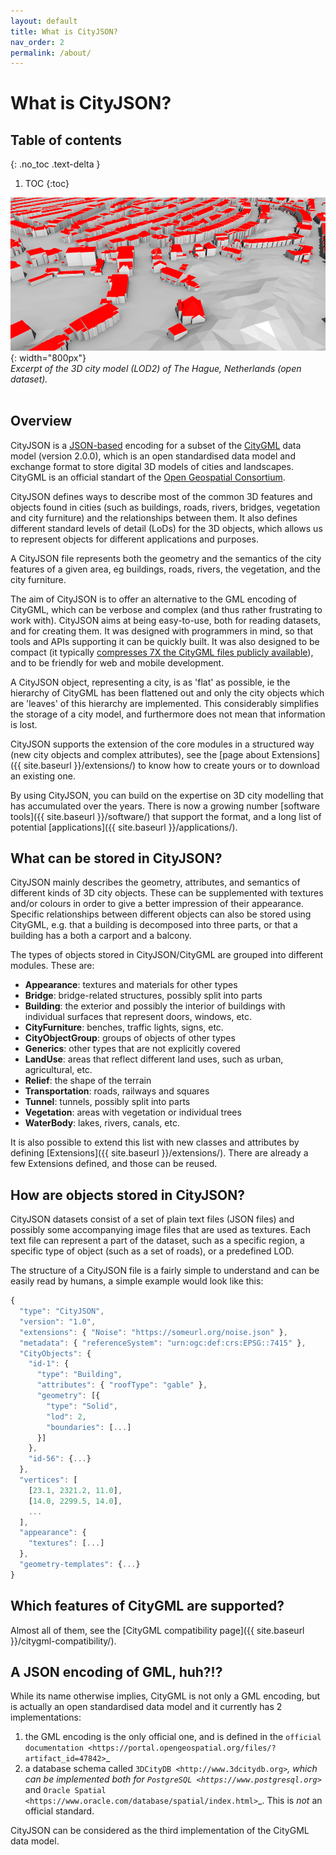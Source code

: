 ```yaml
---
layout: default
title: What is CityJSON?
nav_order: 2
permalink: /about/
---
```


# What is CityJSON?

## Table of contents
{: .no_toc .text-delta }

1. TOC
{:toc}


![](Den-Haag-3D.png){: width="800px"}
<br>*Excerpt of the 3D city model (LOD2) of The Hague, Netherlands (open dataset).*<br/><br/>


## Overview

CityJSON is a [JSON-based](http://json.org) encoding for a subset of the [CityGML](https://www.citygml.org>) data model (version 2.0.0), which is an open standardised data model and exchange format to store digital 3D models of cities and landscapes.
CityGML is an official standart of the [Open Geospatial Consortium](http://www.opengeospatial.org).

CityJSON defines ways to describe most of the common 3D features and objects found in cities (such as buildings, roads, rivers, bridges, vegetation and city furniture) and the relationships between them.
It also defines different standard levels of detail (LoDs) for the 3D objects, which allows us to represent objects for different applications and purposes.

A CityJSON file represents both the geometry and the semantics of the city features of a given area, eg buildings, roads, rivers, the vegetation, and the city furniture.

The aim of CityJSON is to offer an alternative to the GML encoding of CityGML, which can be verbose and complex (and thus rather frustrating to work with). 
CityJSON aims at being easy-to-use, both for reading datasets, and for creating them.
It was designed with programmers in mind, so that tools and APIs supporting it can be quickly built.
It was also designed to be compact (it typically [compresses 7X the CityGML files publicly available](https://github.com/tudelft3d/cityjson/wiki/Compression-factor-for-a-few-open-CityGML-datasets)), and to be friendly for web and mobile development.

A CityJSON object, representing a city, is as 'flat' as possible, ie the hierarchy of CityGML has been flattened out and only the city objects which are 'leaves' of this hierarchy are implemented.
This considerably simplifies the storage of a city model, and furthermore does not mean that information is lost.

CityJSON supports the extension of the core modules in a structured way (new city objects and complex attributes), see the [page about Extensions]({{ site.baseurl }}/extensions/) to know how to create yours or to download an existing one.

By using CityJSON, you can build on the expertise on 3D city modelling that has accumulated over the years. 
There is now a growing number [software tools]({{ site.baseurl }}/software/) that support the format, and a long list of potential [applications]({{ site.baseurl }}/applications/).


## What can be stored in CityJSON?

CityJSON mainly describes the geometry, attributes, and semantics of different kinds of 3D city objects. 
These can be supplemented with textures and/or colours in order to give a better impression of their appearance. 
Specific relationships between different objects can also be stored using CityGML, e.g. that a building is decomposed into three parts, or that a building has a both a carport and a balcony.

The types of objects stored in CityJSON/CityGML are grouped into different modules. 
These are:

* __Appearance__: textures and materials for other types
* __Bridge__: bridge-related structures, possibly split into parts
* __Building__: the exterior and possibly the interior of buildings with individual surfaces that represent doors, windows, etc.
* __CityFurniture__: benches, traffic lights, signs, etc.
* __CityObjectGroup__: groups of objects of other types
* __Generics__: other types that are not explicitly covered
* __LandUse__: areas that reflect different land uses, such as urban, agricultural, etc.
* __Relief__: the shape of the terrain
* __Transportation__: roads, railways and squares
* __Tunnel__: tunnels, possibly split into parts
* __Vegetation__: areas with vegetation or individual trees
* __WaterBody__: lakes, rivers, canals, etc.

It is also possible to extend this list with new classes and attributes by defining [Extensions]({{ site.baseurl }}/extensions/).
There are already a few Extensions defined, and those can be reused.
<!-- e.g. for representing the 3D topographic objects in the Netherlands, for energy estimation in an urban context, and for estimating solar potential. -->


## How are objects stored in CityJSON?

CityJSON datasets consist of a set of plain text files (JSON files) and possibly some accompanying image files that are used as textures. 
Each text file can represent a part of the dataset, such as a specific region, a specific type of object (such as a set of roads), or a predefined LOD.

The structure of a CityJSON file is a fairly simple to understand and can be easily read by humans, a simple example would look like this:

```js
{
  "type": "CityJSON",
  "version": "1.0",
  "extensions": { "Noise": "https://someurl.org/noise.json" },
  "metadata": { "referenceSystem": "urn:ogc:def:crs:EPSG::7415" },
  "CityObjects": {
    "id-1": {
      "type": "Building",
      "attributes": { "roofType": "gable" },
      "geometry": [{
        "type": "Solid",
        "lod": 2,
        "boundaries": [...]
      }]
    },
    "id-56": {...}
  },
  "vertices": [
    [23.1, 2321.2, 11.0],
    [14.0, 2299.5, 14.0],
    ...
  ],
  "appearance": {
    "textures": [...]
  },
  "geometry-templates": {...}
}
```


## Which features of CityGML are supported?

Almost all of them, see the [CityGML compatibility page]({{ site.baseurl }}/citygml-compatibility/). 


## A JSON encoding of GML, huh?!?

While its name otherwise implies, CityGML is not only a GML encoding, but is actually an open standardised data model and it currently has 2 implementations:

  1. the GML encoding is the only official one, and is defined in the `official documentation <https://portal.opengeospatial.org/files/?artifact_id=47842>`_
  2. a database schema called `3DCityDB <http://www.3dcitydb.org>`_, which can be implemented both for `PostgreSQL <https://www.postgresql.org>`_ and `Oracle Spatial <https://www.oracle.com/database/spatial/index.html>`_. This is *not* an official standard.

CityJSON can be considered as the third implementation of the CityGML data model.